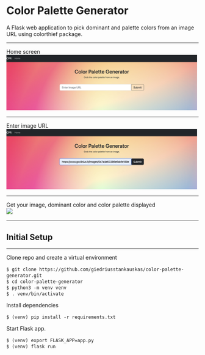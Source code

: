 # Color Palette Generator
 A Flask web application to pick dominant and palette colors from an image URL using colorthief package.

<hr>
Home screen<br>
<img src="static/images/scr1.png" width="500">
<hr>
Enter image URL<br>
<img src="static/images/scr2.png" width="500">
<hr>
Get your image, dominant color and color palette displayed<br>
<img src="static/images/scr3.png" width="500">
<hr>

## Initial Setup
<hr>

Clone repo and create a virtual environment
```
$ git clone https://github.com/giedriusstankauskas/color-palette-generator.git
$ cd color-palette-generator
$ python3 -m venv venv
$ . venv/bin/activate
```
Install dependencies
```
$ (venv) pip install -r requirements.txt
```

Start Flask app.
```
$ (venv) export FLASK_APP=app.py
$ (venv) flask run
```
